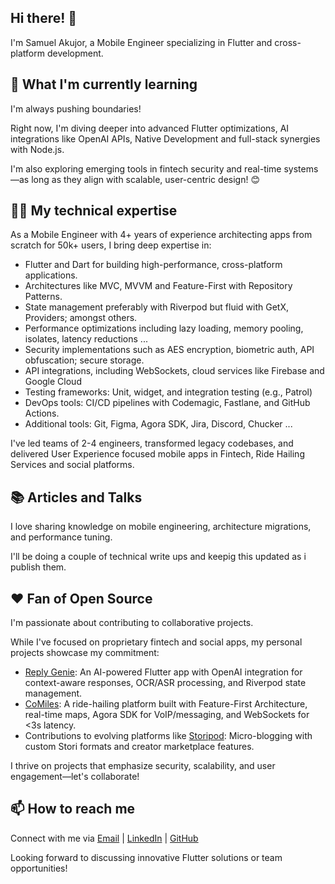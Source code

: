 ## Hi there! 👋

I'm Samuel Akujor, a Mobile Engineer specializing in Flutter and cross-platform development.

## 🌱 What I'm currently learning

I'm always pushing boundaries!

Right now, I'm diving deeper into advanced Flutter optimizations, AI integrations like OpenAI APIs, Native Development and full-stack synergies with Node.js.

I'm also exploring emerging tools in fintech security and real-time systems—as long as they align with scalable, user-centric design! 😊

## 👨‍💻 My technical expertise

As a Mobile Engineer with 4+ years of experience architecting apps from scratch for 50k+ users, I bring deep expertise in:

- Flutter and Dart for building high-performance, cross-platform applications.
- Architectures like MVC, MVVM and Feature-First with Repository Patterns.
- State management preferably with Riverpod but fluid with GetX, Providers; amongst others.
- Performance optimizations including lazy loading, memory pooling, isolates, latency reductions ...
- Security implementations such as AES encryption, biometric auth, API obfuscation; secure storage.
- API integrations, including WebSockets, cloud services like Firebase and Google Cloud
- Testing frameworks: Unit, widget, and integration testing (e.g., Patrol)
- DevOps tools: CI/CD pipelines with Codemagic, Fastlane, and GitHub Actions.
- Additional tools: Git, Figma, Agora SDK, Jira, Discord, Chucker ...

I've led teams of 2-4 engineers, transformed legacy codebases, and delivered User Experience focused mobile apps in Fintech, Ride Hailing Services and social platforms.

## 📚 Articles and Talks

I love sharing knowledge on mobile engineering, architecture migrations, and performance tuning.

I'll be doing a couple of technical write ups and keepig this updated as i publish them.

## ❤️ Fan of Open Source

I'm passionate about contributing to collaborative projects.

While I've focused on proprietary fintech and social apps, my personal projects showcase my commitment:

- [Reply Genie](https://apps.apple.com/us/app/reply-genie/id6748350049): An AI-powered Flutter app with OpenAI integration for context-aware responses, OCR/ASR processing, and Riverpod state management.
- [CoMiles](https://co-miles.com): A ride-hailing platform built with Feature-First Architecture, real-time maps, Agora SDK for VoIP/messaging, and WebSockets for <3s latency.
- Contributions to evolving platforms like [Storipod](https://apps.apple.com/us/app/storipod/id6463716901): Micro-blogging with custom Stori formats and creator marketplace features.

I thrive on projects that emphasize security, scalability, and user engagement—let's collaborate!

## 📫 How to reach me

Connect with me via [Email](mailto:sakujor3@gmail.com) | [LinkedIn](https://www.linkedin.com/in/samuel-onyedikachukwu-akujor/) | [GitHub](https://github.com/Serticode)

Looking forward to discussing innovative Flutter solutions or team opportunities!


<!--
**Serticode/Serticode** is a ✨ _special_ ✨ repository because its `README.md` (this file) appears on your GitHub profile.

Here are some ideas to get you started:

- 🔭 I’m currently working on ...
- 🌱 I’m currently learning ...
- 👯 I’m looking to collaborate on ...
- 🤔 I’m looking for help with ...
- 💬 Ask me about ...
- 📫 How to reach me: ...
- 😄 Pronouns: ...
- ⚡ Fun fact: ...
-->
